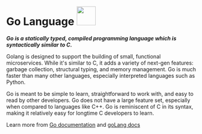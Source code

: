 # Go Language <img src = "https://tenor.com/ba0sA.gif" width = 50>

***Go is a statically typed, compiled programming language which is syntactically similar to C.***

Golang is designed to support the building of small, functional microservices. While it's similar to C, it adds a variety of next-gen features: garbage collection, structural typing, and memory management. Go is much faster than many other languages, especially interpreted languages such as Python.

Go is meant to be simple to learn, straightforward to work with, and easy to read by other developers. Go does not have a large feature set, especially when compared to languages like C++. Go is reminiscent of C in its syntax, making it relatively easy for longtime C developers to learn.

Learn more from [Go documentation](https://go.dev/doc/) and [goLang docs](https://golangdocs.com)


 
